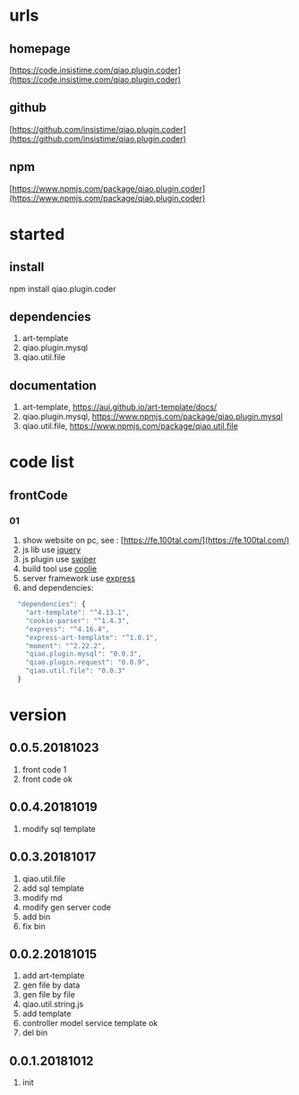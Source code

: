 # urls
## homepage
[https://code.insistime.com/qiao.plugin.coder](https://code.insistime.com/qiao.plugin.coder)

## github
[https://github.com/insistime/qiao.plugin.coder](https://github.com/insistime/qiao.plugin.coder)

## npm
[https://www.npmjs.com/package/qiao.plugin.coder](https://www.npmjs.com/package/qiao.plugin.coder)

# started
## install
npm install qiao.plugin.coder

## dependencies
1. art-template
2. qiao.plugin.mysql
3. qiao.util.file

## documentation
1. art-template, https://aui.github.io/art-template/docs/
2. qiao.plugin.mysql, https://www.npmjs.com/package/qiao.plugin.mysql
3. qiao.util.file, https://www.npmjs.com/package/qiao.util.file

# code list
## frontCode
### 01
1. show website on pc, see : [https://fe.100tal.com/](https://fe.100tal.com/)
2. js lib use [jquery](https://jquery.com/)
3. js plugin use [swiper](http://idangero.us/swiper/)
4. build tool use [coolie](https://coolie.ydr.me/)
5. server framework use [express](http://www.expressjs.com.cn/)
6. and dependencies:
```javascript
  "dependencies": {
    "art-template": "^4.13.1",
    "cookie-parser": "^1.4.3",
    "express": "^4.16.4",
    "express-art-template": "^1.0.1",
    "moment": "^2.22.2",
    "qiao.plugin.mysql": "0.0.3",
    "qiao.plugin.request": "0.0.9",
    "qiao.util.file": "0.0.3"
  }
``` 

# version
## 0.0.5.20181023
1. front code 1
2. front code ok 

## 0.0.4.20181019
1. modify sql template

## 0.0.3.20181017
1. qiao.util.file
2. add sql template
3. modify md
4. modify gen server code
5. add bin
6. fix bin

## 0.0.2.20181015
1. add art-template
2. gen file by data
3. gen file by file
4. qiao.util.string.js
5. add template
6. controller model service template ok
7. del bin

## 0.0.1.20181012
1. init